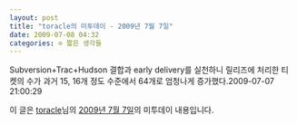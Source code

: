 ```yaml
---
layout: post
title: "toracle의 미투데이 - 2009년 7월 7일"
date: 2009-07-08 04:32
categories: ⊙ 짧은 생각들
---
```


Subversion+Trac+Hudson 결합과 early delivery를 실천하니 릴리즈에 처리한 티켓의 수가 과거 15, 16개 정도 수준에서 64개로 엄청나게 증가했다.2009-07-07 21:00:29

이 글은 [toracle](http://me2day.net/toracle)님의 [2009년 7월 7일](http://me2day.net/toracle/2009/07/07#21:00:29)의 미투데이 내용입니다.


       
